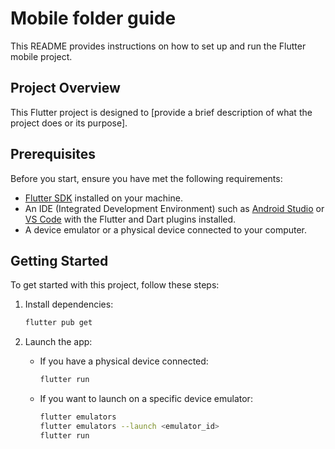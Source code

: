 # Mobile folder guide

This README provides instructions on how to set up and run the Flutter mobile project.

## Project Overview

This Flutter project is designed to [provide a brief description of what the project does or its purpose].

## Prerequisites

Before you start, ensure you have met the following requirements:
- [Flutter SDK](https://flutter.dev/docs/get-started/install) installed on your machine.
- An IDE (Integrated Development Environment) such as [Android Studio](https://developer.android.com/studio) or [VS Code](https://code.visualstudio.com/) with the Flutter and Dart plugins installed.
- A device emulator or a physical device connected to your computer.

## Getting Started

To get started with this project, follow these steps:

1. Install dependencies:
    ```bash
    flutter pub get
    ```

4. Launch the app:
    - If you have a physical device connected:
        ```bash
        flutter run
        ```
    - If you want to launch on a specific device emulator:
        ```bash
        flutter emulators
        flutter emulators --launch <emulator_id>
        flutter run
        ```

